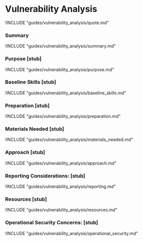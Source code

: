 # Vulnerability Analysis

!INCLUDE "guides/vulnerability_analysis/quote.md"

### Summary

!INCLUDE "guides/vulnerability_analysis/summary.md"

### Purpose [stub]

!INCLUDE "guides/vulnerability_analysis/purpose.md"

### Baseline Skills [stub]

!INCLUDE "guides/vulnerability_analysis/baseline_skills.md"

### Preparation [stub]

!INCLUDE "guides/vulnerability_analysis/preparation.md"

### Materials Needed [stub]

!INCLUDE "guides/vulnerability_analysis/materials_needed.md"

### Approach [stub]

!INCLUDE "guides/vulnerability_analysis/approach.md"

### Reporting Considerations: [stub]

!INCLUDE "guides/vulnerability_analysis/reporting.md"

### Resources [stub]

!INCLUDE "guides/vulnerability_analysis/resources.md"

### Operational Security Concerns: [stub]

!INCLUDE "guides/vulnerability_analysis/operational_security.md"
